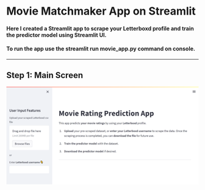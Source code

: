 # Movie Matchmaker App on Streamlit


#### Here I created a Streamlit app to scrape your Letterboxd profile and train the predictor model using Streamlit UI.
#### To run the app use the **streamlit run movie_app.py** command on console.
---
## Step 1: Main Screen
![](images/main_screen.png)
